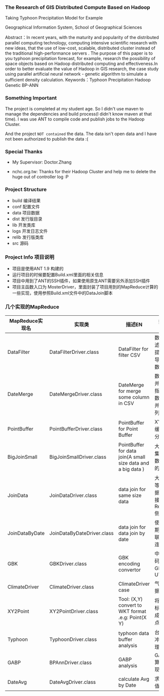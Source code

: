 
### The Research of GIS Distributed Compute Based on Hadoop

Taking Typhoon Precipitation Model for Example 

Geographical Information System, School of Geographical Sciences

Abstract：In recent years, with the maturity and popularity of the distributed parallel computing technology,  computing intensive scientific research with new ideas, that the use of low-cost, scalable, distributed cluster instead of the traditional high-performance servers . The purpose of this paper is to you typhoon precipitation forecast, for example, research the possibility of space objects based on Hadoop distributed computing and effectiveness.In order to better evaluate the value of Hadoop in GIS research, the case study using parallel artificial neural network - genetic algorithm to simulate a sufficient density calculation.
Keywords：Typhoon  Precipitation  Hadoop  Genetic BP-ANN


### Something Important

The project is completed at my student age. So I didn't use maven to manage the dependencies and build process(I didn't know maven at that time). I was use ANT to compile code and publish jobs to the Hadoop Cluster.

And the project `NOT contained` the data. The data isn't open data and I have not been authorized to publish the data :(

### Special Thanks

- My Supervisor: Doctor.Zhang

- nchc.org.tw: Thanks for their Hadoop Cluster and help me to delete the huge out of controller log :P 

### Project Structure

- build 编译结果
- conf 配置文件
- data 项目数据
- dist 发行版目录
- lib 开发类库
- logs 开发日志文件
- relib 发行版类库
- src 源码

### Project Info 项目说明

- 项目是使用ANT 1.9 构建的
- 运行项目的时候要配置Build.xml里面的相关信息
- 项目中用到了ANT的SSH插件，如果使用原生ANT需要另外添加SSH插件
- 项目主函数入口为 MosterDriver，里面封装了项目用到的MapReduce计算的一些实现，使用参照Build.xml文件中的DataJoin脚本


###	几个实现的MapReduce

MapReduce实现名| 	实现类 | 描述EN | 描述 CN
------- | -------| ------- | -------
DataFilter	|DataFilterDriver.class|	DataFilter for filter CSV| 数据过滤器，提取指导列的数据 
DateMerge|	DateMergeDriver.class|	DateMerge for merge some column in CSV |数据合并，将指定列数据合并成一列
PointBuffer|PointBufferDriver.class|	PointBuffer for Point Buffer | XY点的缓冲区分析
BigJoinSmall|  BigJoinSmallDriver.class|	PointBuffer for data join(A small size data and a big data ) | 大数据集和小数据集的连接
JoinData|	JoinDataDriver.class|	data join for same size data| 大小相等的数据集连接 Reduce侧连接
JoinDataByDate|	JoinDataByDateDriver.class|	data join for data join by date | 使用日期作为联结键连接
GBK|	GBKDriver.class| GBK encoding convertor| 中文转码支持 GBK转UTF-8
ClimateDriver|	ClimateDriver.class| ClimateDriver case | 气象数据处理
XY2Point|	XY2PointDriver.class| Tool: (X,Y) convert to WKT format .e.g: Point(X Y)| 将XY坐标转换成Point点
Typhoon|	TyphoonDriver.class|	typhoon data buffer analysis | 台风缓冲区处理
GABP|	BPAnnDriver.class	|GABP analysis | GABP算法实现
DateAvg|	DateAvgDriver.class| calculate Avg by Date |求平均值



